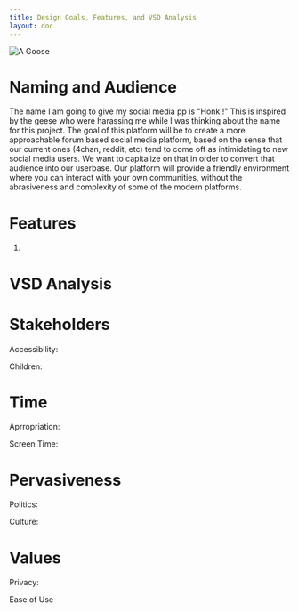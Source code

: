 ```yaml
---
title: Design Goals, Features, and VSD Analysis
layout: doc
---
```


![A Goose](../../assets/images/goose.jpg)

# Naming and Audience

The name I am going to give my social media pp is "Honk!!" This is inspired by the geese who were harassing me while I was thinking about the name for this project. The goal of this platform will be to create a more approachable forum based social media platform, based on the sense that our current ones (4chan, reddit, etc) tend to come off as intimidating to new social media users. We want to capitalize on that in order to convert that audience into our userbase. Our platform will provide a friendly environment where you can interact with your own communities, without the abrasiveness and complexity of some of the modern platforms. 


# Features

1. 

# VSD Analysis


# Stakeholders

Accessibility: 

Children:

# Time

Aprropriation:

Screen Time:

# Pervasiveness

Politics:

Culture:

# Values

Privacy:

Ease of Use

 



